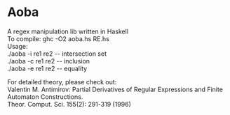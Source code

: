 # Aoba
A regex manipulation lib written in Haskell</br>
To compile: ghc  -O2  aoba.hs RE.hs </br>
Usage:</br>
./aoba -i re1 re2 -- intersection set</br>
./aoba -c re1 re2 -- inclusion </br>
./aoba -e re1 re2 -- equality</br>

For detailed theory, please check out:</br>
Valentin M. Antimirov: Partial Derivatives of Regular Expressions and Finite Automaton Constructions. </br>
Theor. Comput. Sci. 155(2): 291-319 (1996)
